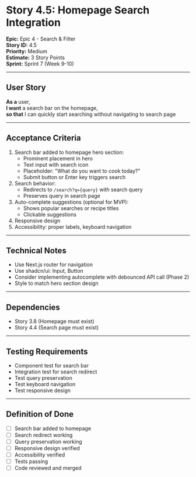# Story 4.5: Homepage Search Integration

**Epic:** Epic 4 - Search & Filter  
**Story ID:** 4.5  
**Priority:** Medium  
**Estimate:** 3 Story Points  
**Sprint:** Sprint 7 (Week 9-10)

---

## User Story

**As a** user,  
**I want** a search bar on the homepage,  
**so that** I can quickly start searching without navigating to search page

---

## Acceptance Criteria

1. Search bar added to homepage hero section:
   - Prominent placement in hero
   - Text input with search icon
   - Placeholder: "What do you want to cook today?"
   - Submit button or Enter key triggers search
2. Search behavior:
   - Redirects to `/search?q={query}` with search query
   - Preserves query in search page
3. Auto-complete suggestions (optional for MVP):
   - Shows popular searches or recipe titles
   - Clickable suggestions
4. Responsive design
5. Accessibility: proper labels, keyboard navigation

---

## Technical Notes

- Use Next.js router for navigation
- Use shadcn/ui: Input, Button
- Consider implementing autocomplete with debounced API call (Phase 2)
- Style to match hero section design

---

## Dependencies

- Story 3.8 (Homepage must exist)
- Story 4.4 (Search page must exist)

---

## Testing Requirements

- Component test for search bar
- Integration test for search redirect
- Test query preservation
- Test keyboard navigation
- Test responsive design

---

## Definition of Done

- [ ] Search bar added to homepage
- [ ] Search redirect working
- [ ] Query preservation working
- [ ] Responsive design verified
- [ ] Accessibility verified
- [ ] Tests passing
- [ ] Code reviewed and merged
